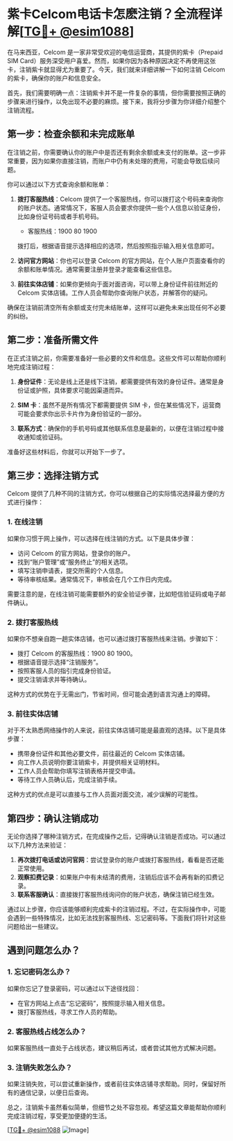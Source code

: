 # 紫卡Celcom电话卡怎麽注销？全流程详解[[TG💪+ @esim1088](https://t.me/s/esim1088)]

在马来西亚，Celcom 是一家非常受欢迎的电信运营商，其提供的紫卡（Prepaid SIM Card）服务深受用户喜爱。然而，如果你因为各种原因决定不再使用这张卡，注销紫卡就显得尤为重要了。今天，我们就来详细讲解一下如何注销 Celcom 的紫卡，确保你的账户和信息安全。

首先，我们需要明确一点：注销紫卡并不是一件复杂的事情，但你需要按照正确的步骤来进行操作，以免出现不必要的麻烦。接下来，我将分步骤为你详细介绍整个注销流程。

## 第一步：检查余额和未完成账单

在注销之前，你需要确认你的账户中是否还有剩余余额或未支付的账单。这一步非常重要，因为如果你直接注销，而账户中仍有未处理的费用，可能会导致后续问题。

你可以通过以下方式查询余额和账单：

1. **拨打客服热线**：Celcom 提供了一个客服热线，你可以拨打这个号码来查询你的账户状态。通常情况下，客服人员会要求你提供一些个人信息以验证身份，比如身份证号码或者手机号码。
   
   - 客服热线：1900 80 1900
   
   拨打后，根据语音提示选择相应的选项，然后按照指示输入相关信息即可。

2. **访问官方网站**：你也可以登录 Celcom 的官方网站，在个人账户页面查看你的余额和账单情况。通常需要注册并登录才能查看这些信息。

3. **前往实体店铺**：如果你更倾向于面对面咨询，可以带上身份证件前往附近的 Celcom 实体店铺。工作人员会帮助你查询账户状态，并解答你的疑问。

确保在注销前清空所有余额或支付完未结账单，这样可以避免未来出现任何不必要的纠纷。

## 第二步：准备所需文件

在正式注销之前，你需要准备好一些必要的文件和信息。这些文件可以帮助你顺利地完成注销过程：

1. **身份证件**：无论是线上还是线下注销，都需要提供有效的身份证件。通常是身份证或护照，具体要求可能因渠道而异。

2. **SIM 卡**：虽然不是所有情况下都需要提供 SIM 卡，但在某些情况下，运营商可能会要求你出示卡片作为身份验证的一部分。

3. **联系方式**：确保你的手机号码或其他联系信息是最新的，以便在注销过程中接收通知或验证码。

准备好这些材料后，你就可以开始下一步了。

## 第三步：选择注销方式

Celcom 提供了几种不同的注销方式，你可以根据自己的实际情况选择最方便的方式进行操作：

### 1. 在线注销

如果你习惯于网上操作，可以选择在线注销的方式。以下是具体步骤：

- 访问 Celcom 的官方网站，登录你的账户。
- 找到“账户管理”或“服务终止”的相关选项。
- 填写注销申请表，提交所需的个人信息。
- 等待审核结果。通常情况下，审核会在几个工作日内完成。

需要注意的是，在线注销可能需要额外的安全验证步骤，比如短信验证码或电子邮件确认。

### 2. 拨打客服热线

如果你不想亲自跑一趟实体店铺，也可以通过拨打客服热线来注销。步骤如下：

- 拨打 Celcom 的客服热线：1900 80 1900。
- 根据语音提示选择“注销服务”。
- 按照客服人员的指引完成身份验证。
- 提交注销请求并等待确认。

这种方式的优势在于无需出门，节省时间，但可能会遇到语言沟通上的障碍。

### 3. 前往实体店铺

对于不太熟悉网络操作的人来说，前往实体店铺可能是最直观的选择。以下是具体步骤：

- 携带身份证件和其他必要文件，前往最近的 Celcom 实体店铺。
- 向工作人员说明你要注销紫卡，并提供相关证明材料。
- 工作人员会帮助你填写注销表格并提交申请。
- 等待工作人员确认后，完成注销手续。

这种方式的优点是可以直接与工作人员面对面交流，减少误解的可能性。

## 第四步：确认注销成功

无论你选择了哪种注销方式，在完成操作之后，记得确认注销是否成功。可以通过以下几种方法来验证：

1. **再次拨打电话或访问官网**：尝试登录你的账户或拨打客服热线，看看是否还能正常使用。
2. **观察扣费记录**：如果账户中有未结清的费用，注销后应该不会再有新的扣费记录。
3. **联系客服确认**：直接拨打客服热线询问你的账户状态，确保注销已经生效。

通过以上步骤，你应该能够顺利完成紫卡的注销过程。不过，在实际操作中，可能会遇到一些特殊情况，比如无法找到客服热线、忘记密码等。下面我们将针对这些问题给出一些建议。

## 遇到问题怎么办？

### 1. 忘记密码怎么办？

如果你忘记了登录密码，可以通过以下途径找回：

- 在官方网站上点击“忘记密码”，按照提示输入相关信息。
- 拨打客服热线，寻求工作人员的帮助。

### 2. 客服热线占线怎么办？

如果客服热线一直处于占线状态，建议稍后再试，或者尝试其他方式解决问题。

### 3. 注销失败怎么办？

如果注销失败，可以尝试重新操作，或者前往实体店铺寻求帮助。同时，保留好所有的通信记录，以便日后查询。

总之，注销紫卡虽然看似简单，但细节之处不容忽视。希望这篇文章能帮助你顺利完成注销过程，享受更加便捷的生活。

[[TG💪+ @esim1088](https://t.me/s/esim1088) ![Image](https://i.postimg.cc/4NQfJmqS/Snipaste-2025-05-13-00-14-12.png)]